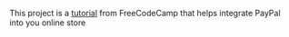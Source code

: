 This project is a <a href="https://www.freecodecamp.org/news/integrate-paypal-into-html-css-js-product-pages/" target="_blank">tutorial</a> from FreeCodeCamp that helps integrate PayPal into you online store

